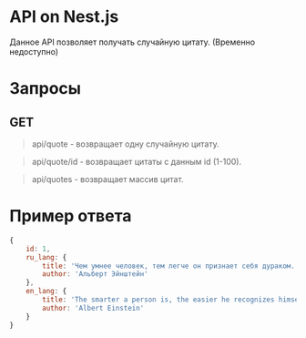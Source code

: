 # API on Nest.js

Данное API позволяет получать случайную цитату. (Временно недоступно)

# Запросы
## GET
>api/quote - возвращает одну случайную цитату.

>api/quote/id - возвращает цитаты с данным id (1-100).

>api/quotes - возвращает массив цитат.

# Пример ответа

```JavaScript
{
    id: 1,
    ru_lang: {
        title: 'Чем умнее человек, тем легче он признает себя дураком.', 
        author: 'Альберт Эйнштейн'
    },
    en_lang: {
        title: 'The smarter a person is, the easier he recognizes himself as a fool.',
        author: 'Albert Einstein'
    }
}
```
